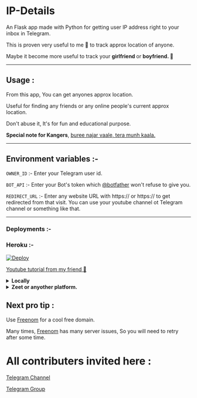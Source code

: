 # IP-Details

An Flask app made with Python for getting user IP address right to your inbox in Telegram.

This is proven very useful to me 🙂 to track approx location of anyone.

Maybe it become more useful to track your <b>girlfriend </b> or <b>boyfriend.  🤷  </b>  

---
## Usage :
From this app, You can get anyones approx location.

Useful for finding any friends or any online people's current approx location.

Don't abuse it, It's for fun and educational purpose.

<b>Special note for Kangers</b>, [buree najar vaale, tera munh kaala.](https://translate.google.com/?sl=auto&tl=en&text=%E0%A4%AC%E0%A5%81%E0%A4%B0%E0%A5%80%20%E0%A4%A8%E0%A4%9C%E0%A4%B0%20%E0%A4%B5%E0%A4%BE%E0%A4%B2%E0%A5%87%2C%20%E0%A4%A4%E0%A5%87%E0%A4%B0%E0%A4%BE%20%E0%A4%AE%E0%A5%81%E0%A4%82%E0%A4%B9%20%E0%A4%95%E0%A4%BE%E0%A4%B2%E0%A4%BE.&op=translate&hl=en)



---
## Environment variables :- 

`OWNER_ID` :- Enter your Telegram user id.

`BOT_API` :- Enter your Bot's token which [@botfather](https://t.me/botfather) won't refuse to give you.

`REDIRECT_URL` :- Enter any website URL with https:// or https:// to get redirected from that visit. You can use your youtube channel ot Telegram channel or something like that.

---
	
### Deployments :-	

### Heroku :-
[![Deploy](https://www.herokucdn.com/deploy/button.svg)](https://dashboard.heroku.com/new?template=https://github.com/imauserbot/IP-Details)

[Youtube tutorial from my friend 🙂](https://youtu.be/iTETaAlYyhA)

<details>
<summary><b>Locally</b></summary>
 <br>1. Clone it to your Local server.</br>
 <br>2. Add environment variables or remove them and use as normal varibales.</br>
 <br>3. Run the file <code>main.py</code></br>
 <br>4. You will get your access port.</br>
 <br><b>But this will only be usable if you are testing or editing for a good feature..</b></br>
</details>



<details>
<summary><b>Zeet or anyother platform.</b></summary>
<br>1. Clone this repo or fork it.</br>
<br>2. Set the variables as envirenment variables.</br>
<br>3. Publish it.</br>
</details>


## Next pro tip :
 Use [Freenom](https://www.freenom.com) for a cool free domain.
 
 Many times, [Freenom](https://www.freenom.com) has many server issues, So you will need to retry after some time.
 
 
# All contributers invited here :
[Telegram Channel](https://t.me/j_projects)

[Telegram Group](https://t.me/j_projects_group)
